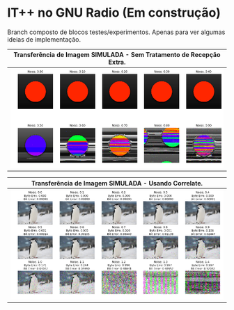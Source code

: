 IT++ no GNU Radio (Em construção)
=============================

Branch composto de blocos testes/experimentos. Apenas para ver algumas ideias de implementação. 

<!-- Preferencialmente não instalar (com cmake../ e sudo make install). -->




Transferência de Imagem SIMULADA - Sem Tratamento de Recepção Extra.      |  
:-------------------------:|
![](examples/Scripts&#32;Python/Scripts/BPSK&#32;-&#32;Sem&#32;Correlate/script_images.png) |  



Transferência de Imagem SIMULADA - Usando Correlate.      |  
:-------------------------:|
![](examples/Scripts&#32;Python/Scripts/BPSK&#32;-&#32;Com&#32;Correlate/script_images.png) |  

